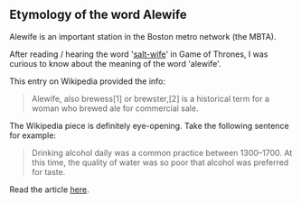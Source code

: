 ﻿## Etymology of the word Alewife

Alewife is an important station in the Boston metro network (the MBTA).

After reading / hearing the word '[salt-wife](http://gameofthrones.wikia.com/wiki/Salt_wife)' in Game of Thrones, I was curious to know about the meaning of the word 'alewife'.

This entry on Wikipedia provided the info:

> Alewife, also brewess[1] or brewster,[2] is a historical term for a woman who brewed ale for commercial sale.

The Wikipedia piece is definitely eye-opening. Take the following sentence for example:

> Drinking alcohol daily was a common practice between 1300–1700. At this time, the quality of water was so poor that alcohol was preferred for taste.

Read the article [here](https://en.wikipedia.org/wiki/Alewife_(trade)).
